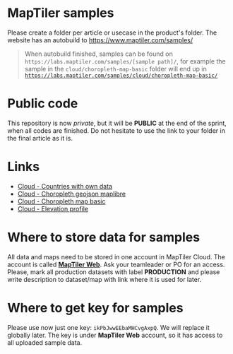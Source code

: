 # MapTiler samples
Please create a folder per article or usecase in the product's folder. The website has an autobuild to https://www.maptiler.com/samples/

> When autobuild finished, samples can be found on `https://labs.maptiler.com/samples/[sample path]/`, for example the sample in the `cloud/choropleth-map-basic` folder will end up in [`https://labs.maptiler.com/samples/cloud/choropleth-map-basic/`](https://labs.maptiler.com/samples/cloud/choropleth-map-basic/)

# Public code

This repository is now _private_, but it will be **PUBLIC** at the end of the sprint, when all codes are finished. Do not hesitate to use the link to your folder in the final article as it is.

# Links

 - [Cloud - Countries with own data](https://labs.maptiler.com/samples/cloud/countries-with-own-data/)
 - [Cloud - Choropleth geojson maplibre](https://labs.maptiler.com/samples/cloud/choropleth-geojson-maplibre/)
 - [Cloud - Choropleth map basic](https://labs.maptiler.com/samples/cloud/choropleth-map-basic/)
 - [Cloud - Elevation profile](https://labs.maptiler.com/samples/cloud/elevation-profile/)


# Where to store data for samples
All data and maps need to be stored in one account in MapTiler Cloud. The account is called [**MapTiler Web**](https://cloud.maptiler.com/account/switch?account_id=a8ee7342-ffd3-45a7-b7c3-1b50050b033d). Ask your teamleader or PO for an access. Please, mark all production datasets with label **PRODUCTION** and please write description to dataset/map with link where it is used for later.

# Where to get key for samples
Please use now just one key: `ikPbJwwEEbaMHCvgAxpQ`. We will replace it globally later. The key is under **MapTiler Web** account, so it has access to all uploaded sample data.
